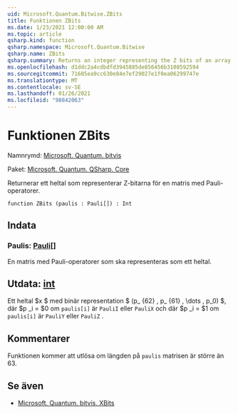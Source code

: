 ```yaml
---
uid: Microsoft.Quantum.Bitwise.ZBits
title: Funktionen ZBits
ms.date: 1/23/2021 12:00:00 AM
ms.topic: article
qsharp.kind: function
qsharp.namespace: Microsoft.Quantum.Bitwise
qsharp.name: ZBits
qsharp.summary: Returns an integer representing the Z bits of an array of Pauli operators.
ms.openlocfilehash: d1ddc2a4cdbdfd3945885de856456b3108592594
ms.sourcegitcommit: 71605ea9cc630e84e7ef29027e1f0ea06299747e
ms.translationtype: MT
ms.contentlocale: sv-SE
ms.lasthandoff: 01/26/2021
ms.locfileid: "98842063"
---
```

# <a name="zbits-function"></a>Funktionen ZBits

Namnrymd: [Microsoft. Quantum. bitvis](xref:Microsoft.Quantum.Bitwise)

Paket: [Microsoft. Quantum. QSharp. Core](https://nuget.org/packages/Microsoft.Quantum.QSharp.Core)


Returnerar ett heltal som representerar Z-bitarna för en matris med Pauli-operatorer.

```qsharp
function ZBits (paulis : Pauli[]) : Int
```


## <a name="input"></a>Indata

### <a name="paulis--pauli"></a>Paulis: [Pauli](xref:microsoft.quantum.lang-ref.pauli)[]

En matris med Pauli-operatorer som ska representeras som ett heltal.



## <a name="output--int"></a>Utdata: [int](xref:microsoft.quantum.lang-ref.int)

Ett heltal $x $ med binär representation $ (p_ {62} \, p_ {61} \, \dots \, p_0) $, där $p _i = $0 om `paulis[i]` är `PauliI` eller `PauliX` och där $p _i = $1 om `paulis[i]` är `PauliY` eller `PauliZ` .

## <a name="remarks"></a>Kommentarer

Funktionen kommer att utlösa om längden på `paulis` matrisen är större än 63.

## <a name="see-also"></a>Se även

- [Microsoft. Quantum. bitvis. XBits](xref:Microsoft.Quantum.Bitwise.XBits)